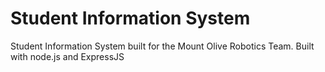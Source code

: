 # Student Information System
Student Information System built for the Mount Olive Robotics Team. Built with node.js and ExpressJS